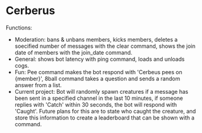 # Cerberus

Functions:
 - Moderation:
    bans & unbans members,
    kicks members,
    deletes a soecified number of messages with the clear command,
    shows the join date of members with the join_date command.
 - General:
    shows bot latency with ping command,
    loads and unloads cogs.
 - Fun:
     Pee command makes the bot respond with 'Cerbeus pees on {member}',
     8ball command takes a question and sends a random answer from a list.
 - Current project:
     Bot will randomly spawn creatures if a message has been sent in a specified channel in the last 10 minutes, if someone replies with 'Catch' within 30 seconds,
     the bot will respond with 'Caught'.
     Future plans for this are to state who caught the creature, and store this information to create a leaderboard that can be shown with a command.
